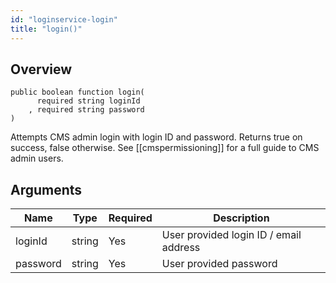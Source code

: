 ```yaml
---
id: "loginservice-login"
title: "login()"
---
```



## Overview




```luceescript
public boolean function login(
      required string loginId 
    , required string password
)
```

Attempts CMS admin login with login ID and password. Returns true on success,
false otherwise. See [[cmspermissioning]]
for a full guide to CMS admin users.

## Arguments


<div class="table-responsive"><table class="table"><thead><tr><th>Name</th><th>Type</th><th>Required</th><th>Description</th></tr></thead><tbody><tr><td>loginId</td><td>string</td><td>Yes</td><td>User provided login ID / email address</td></tr><tr><td>password</td><td>string</td><td>Yes</td><td>User provided password</td></tr></tbody></table></div>